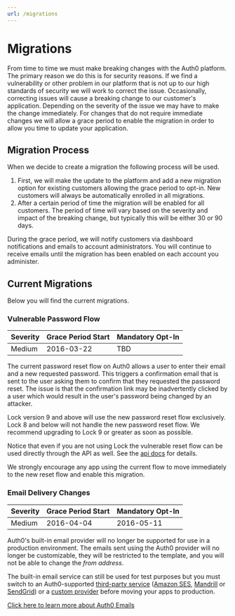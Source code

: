 ```yaml
---
url: /migrations
---
```


# Migrations
From time to time we must make breaking changes with the Auth0 platform. The primary reason we do this is for security reasons. If we find a vulnerability or other problem in our platform that is not up to our high standards of security we will work to correct the issue. Occasionally, correcting issues will cause a breaking change to our customer's application. Depending on the severity of the issue we may have to make the change immediately. For changes that do not require immediate changes we will allow a grace period to enable the migration in order to allow you time to update your application.

## Migration Process
When we decide to create a migration the following process will be used.

1. First, we will make the update to the platform and add a new migration option for existing customers allowing the grace period to opt-in. New customers will always be automatically enrolled in all migrations.
2. After a certain period of time the migration will be enabled for all customers. The period of time will vary based on the severity and impact of the breaking change, but typically this will be either 30 or 90 days.

During the grace period, we will notify customers via dashboard notifications and emails to account administrators. You will continue to receive emails until the migration has been enabled on each account you administer.

## Current Migrations
Below you will find the current migrations.

### Vulnerable Password Flow

| Severity | Grace Period Start | Mandatory Opt-In|
| --- | --- | --- |
| Medium | 2016-03-22 |  TBD |

The current password reset flow on Auth0 allows a user to enter their email and a new requested password. This triggers a confirmation email that is sent to the user asking them to confirm that they requested the password reset. The issue  is that the confirmation link may be inadvertently clicked by a user which would result in the user's password being changed by an attacker.

Lock version 9 and above will use the new password reset flow exclusively. Lock 8 and below will not handle the new password reset flow. We recommend upgrading to Lock 9 or greater as soon as possible.

Notice that even if you are not using Lock the vulnerable reset flow can be used directly through the API as well. See the [api docs](/auth-api#!#post--dbconnections-change_password) for details.

We strongly encourage any app using the current flow to move immediately to the new reset flow and enable this migration.

### Email Delivery Changes

| Severity | Grace Period Start | Mandatory Opt-In|
| --- | --- | --- |
| Medium | 2016-04-04 | 2016-05-11 |

Auth0's built-in email provider will no longer be supported for use in a production environment. The emails sent using the Auth0 provider will no longer be customizable, they will be restricted to the template, and you will not be able to change the *from address*.

The built-in email service can still be used for test purposes but you must switch to an Auth0-supported [third-party service](/email/providers) ([Amazon SES](https://aws.amazon.com/ses/), [Mandrill](https://www.mandrill.com/signup/) or [SendGrid](https://sendgrid.com/pricing)) or a [custom provider](/email/custom) before moving your apps to production.

[Click here to learn more about Auth0 Emails](/email)

